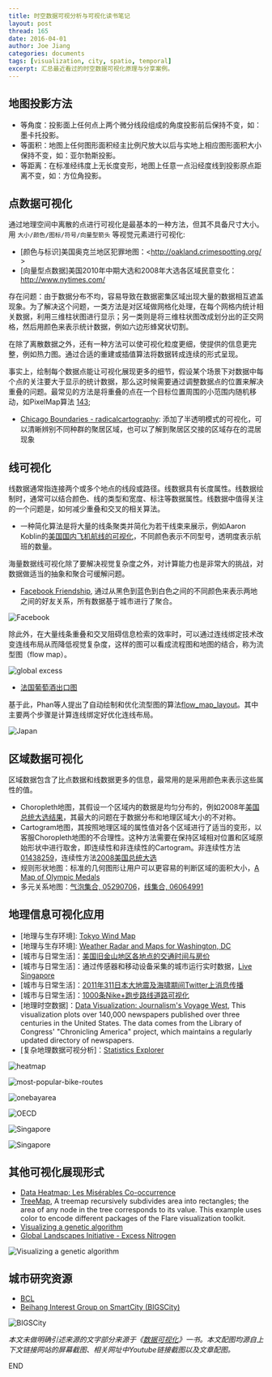 ```yaml
---
title: 时空数据可视分析与可视化读书笔记
layout: post
thread: 165
date: 2016-04-01
author: Joe Jiang
categories: documents
tags: [visualization, city, spatio, temporal]
excerpt: 汇总最近看过的时空数据可视化原理与分享案例。
---
```


## 地图投影方法

 - 等角度：投影面上任何点上两个微分线段组成的角度投影前后保持不变，如：墨卡托投影。
 - 等面积：地图上任何图形面积经主比例尺放大以后与实地上相应图形面积大小保持不变，如：亚尔勃斯投影。
 - 等距离：在标准经纬度上无长度变形，地图上任意一点沿经度线到投影原点距离不变，如：方位角投影。
 
## 点数据可视化

通过地理空间中离散的点进行可视化是最基本的一种方法，但其不具备尺寸大小。用 `大小/颜色/图标/符号/向量型箭头` 等视觉元素进行可视化:

 - [颜色与标识]美国奥克兰地区犯罪地图：<http://oakland.crimespotting.org/  >
 - [向量型点数据]美国2010年中期大选和2008年大选各区域民意变化：<http://www.nytimes.com/>

存在问题：由于数据分布不均，容易导致在数据密集区域出现大量的数据相互遮盖现象。为了解决这个问题，一类方法是对区域做网格化处理，在每个网格内统计相关数据，利用三维柱状图进行显示；另一类则是将三维柱状图改成划分出的正交网格，然后用颜色来表示统计数据，例如六边形蜂窝状切割。

在除了离散数据之外，还有一种方法可以使可视化粒度更细，使提供的信息更完整，例如热力图。通过合适的重建或插值算法将数据转成连续的形式呈现。

事实上，绘制每个数据点能让可视化展现更多的细节，假设某个场景下对数据中每个点的关注要大于显示的统计数据，那么这时候需要通过调整数据点的位置来解决重叠的问题。最常见的方法是将重叠的点在一个目标位置周围的小范围内随机移动，如PixelMap算法 [143](http://bib.dbvis.de/uploadedFiles/143.pdf  );

 - [Chicago Boundaries - radicalcartography](http://www.radicalcartography.net/index.html?chicagodots  ): 添加了半透明模式的可视化，可以清晰辨别不同种群的聚居区域，也可以了解到聚居区交接的区域存在的混居现象
 
## 线可视化

线数据通常指连接两个或多个地点的线段或路径。线数据具有长度属性。线数据绘制时，通常可以结合颜色、线的类型和宽度、标注等数据属性。线数据中值得关注的一个问题是，如何减少重叠和交叉的相关算法。

 - 一种简化算法是将大量的线条聚类并简化为若干线束来展示，例如Aaron Koblin的[美国国内飞机航线的可视化](http://www.aaronkoblin.com/work/flightpatterns/  )，不同颜色表示不同型号，透明度表示航班的数量。
 
海量数据线可视化除了要解决视觉复杂度之外，对计算能力也是非常大的挑战，对数据做适当的抽象和聚合可缓解问题。

 - [Facebook Friendship](http://www.facebook.com/notes/facebook-engineering/visualizing-friendships/469716398919  ), 通过从黑色到蓝色到白色之间的不同颜色来表示两地之间的好友关系，所有数据基于城市进行了聚合。

![Facebook](/assets/in-post/2016-04-01-facebook-map.png)


除此外，在大量线条重叠和交叉阻碍信息检索的效率时，可以通过连线绑定技术改变连线布局从而降低视觉复杂度，这样的图可以看成流程图和地图的结合，称为流型图（flow map）。

![global excess](/assets/in-post/2016-04-01-global-excess.png)

 - [法国葡萄酒出口图](http://en.wikipedia.org/wiki/Flow_map  )
 
基于此，Phan等人提出了自动绘制和优化流型图的算法[flow_map_layout](http://vis.stanford.edu/files/2005-FlowMapLayout-InfoVis.pdf  )。其中主要两个步骤是计算连线绑定好优化连线布局。

![Japan](/assets/in-post/2016-04-01-japan.png)

## 区域数据可视化

区域数据包含了比点数据和线数据更多的信息，最常用的是采用颜色来表示这些属性的值。

 - Choropleth地图，其假设一个区域内的数据是均匀分布的，例如2008年[美国总统大选结果](http://elections.nytimes.com/2008/results/president/map.html  )，其最大的问题在于数据分布和地理区域大小的不对称。
 - Cartogram地图，其按照地理区域的属性值对各个区域进行了适当的变形，以客服Choropleth地图的不合理性。这种方法需要在保持区域相对位置和区域原始形状中进行取舍，即连续性和非连续性的Cartogram。非连续性方法[01438259](http://ieeexplore.ieee.org/stamp/stamp.jsp?tp=&arnumber=1438259  )，连续性方法[2008美国总统大选](http://www-personal.umich.edu/~mejn/election/2008/  )
 - 规则形状地图：标准的几何图形让用户可以更容易的判断区域的面积大小，[A Map of Olympic Medals](http://www.nytimes.com/interactive/2008/08/04/sports/olympics/20080804_MEDALCOUNT_MAP.html  )
 - 多元关系地图：[气泡集合, 05290706](http://ieeexplore.ieee.org/stamp/stamp.jsp?tp=&arnumber=5290706  )，[线集合, 06064991](http://ieeexplore.ieee.org/stamp/stamp.jsp?tp=&arnumber=6064991  )
 
## 地理信息可视化应用

 - [地理与生存环境]: [Tokyo Wind Map](http://air.nullschool.net/  )
 - [地理与生存环境]: [Weather Radar and Maps for Washington, DC](https://weather.com/weather/radar/interactive/l/USDC0001:1:US  )
 - [城市与日常生活]：[美国旧金山地区各地点的交通时间与房价](http://maps.onebayarea.org/travel_housing/#9.00/37.7880/-122.3915  )
 - [城市与日常生活]：通过传感器和移动设备采集的城市运行实时数据，[Live Singapore](http://senseable.mit.edu/livesingapore/visualizations.html  )
 - [城市与日常生活]：[2011年311日本大地震及海啸期间Twitter上消息传播](https://blog.twitter.com/2011/global-pulse  )
 - [城市与日常生活]：[1000条Nike+跑步路线道路可视化](http://cargocollective.com/coopersmith/WIRED-Joggers-Logged-1 ) 
 - [地理时空数据]：[Data Visualization: Journalism's Voyage West](http://web.stanford.edu/group/ruralwest/cgi-bin/drupal/visualizations/us_newspapers  ), This visualization plots over 140,000 newspapers published over three centuries in the United States. The data comes from the Library of Congress' "Chronicling America" project, which maintains a regularly updated directory of newspapers. 
 - [复杂地理数据可视分析]：[Statistics Explorer](http://stats.oecd.org/OECDregionalstatistics/)

 ![heatmap](/assets/in-post/2016-04-01-heatmap-bridges.png)

 ![most-popular-bike-routes](/assets/in-post/2016-04-01-most-popular-bike-routes.png)

 ![onebayarea](/assets/in-post/2016-04-01-onebayarea.png)

 ![OECD](/assets/in-post/2016-04-01-oecd.png)

 ![Singapore](/assets/in-post/2016-04-01-singapore-1.png)

 ![Singapore](/assets/in-post/2016-04-01-singapore-2.png)

## 其他可视化展现形式

 - [Data Heatmap: Les Misérables Co-occurrence](https://bost.ocks.org/mike/miserables/ )
 - [TreeMap](http://bl.ocks.org/mbostock/raw/4063582/ ), A treemap recursively subdivides area into rectangles; the area of any node in the tree corresponds to its value. This example uses color to encode different packages of the Flare visualization toolkit. 
 - [Visualizing a genetic algorithm ](http://karstenahnert.com/gp/)
 - [Global Landscapes Initiative - Excess Nitrogen](http://sunsp.net/demo/GeogTreeMaps/)

 ![Visualizing a genetic algorithm](/assets/in-post/2016-04-01-algorithm.png)

## 城市研究资源

 - [BCL](http://www.beijingcitylab.com/)
 - [Beihang Interest Group on SmartCity (BIGSCity)](http://www.smartcity-buaa.org/)

 ![BIGSCity](/assets/in-post/2016-04-01-smartcity-beijing-subway-inter-line-passenger-flow.png)

*本文未做明确引述来源的文字部分来源于《[数据可视化](https://book.douban.com/subject/25760272/)》一书。本文配图均源自上下文链接网站的屏幕截图、相关网址中Youtube链接截图以及文章配图。*

END